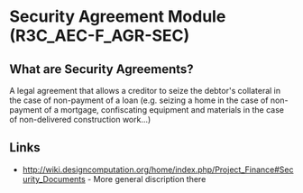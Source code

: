 # Security Agreement Module (R3C_AEC-F_AGR-SEC)

## What are Security Agreements?
A legal agreement that allows a creditor to seize the debtor's collateral in the case of non-payment of a loan (e.g. seizing a home in the case of non-payment of a mortgage, confiscating equipment and materials in the case of non-delivered construction work...)

## Links
* http://wiki.designcomputation.org/home/index.php/Project_Finance#Security_Documents - More general discription there
